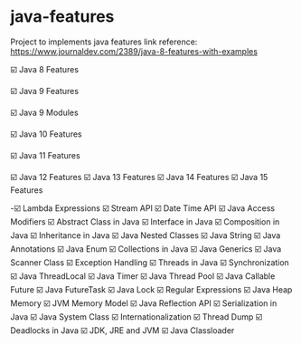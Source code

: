 # java-features
Project to implements java features
link reference: https://www.journaldev.com/2389/java-8-features-with-examples

:ballot_box_with_check: Java 8 Features

:ballot_box_with_check: Java 9 Features

:ballot_box_with_check: Java 9 Modules

:ballot_box_with_check: Java 10 Features

:ballot_box_with_check: Java 11 Features

:ballot_box_with_check: Java 12 Features
:ballot_box_with_check: Java 13 Features
:ballot_box_with_check: Java 14 Features
:ballot_box_with_check: Java 15 Features

-:ballot_box_with_check: Lambda Expressions
:ballot_box_with_check: Stream API
:ballot_box_with_check: Date Time API
:ballot_box_with_check: Java Access Modifiers
:ballot_box_with_check: Abstract Class in Java
:ballot_box_with_check: Interface in Java
:ballot_box_with_check: Composition in Java
:ballot_box_with_check: Inheritance in Java
:ballot_box_with_check: Java Nested Classes
:ballot_box_with_check: Java String
:ballot_box_with_check: Java Annotations
:ballot_box_with_check: Java Enum
:ballot_box_with_check: Collections in Java
:ballot_box_with_check: Java Generics
:ballot_box_with_check: Java Scanner Class
:ballot_box_with_check: Exception Handling
:ballot_box_with_check: Threads in Java
:ballot_box_with_check: Synchronization
:ballot_box_with_check: Java ThreadLocal
:ballot_box_with_check: Java Timer
:ballot_box_with_check: Java Thread Pool
:ballot_box_with_check: Java Callable Future
:ballot_box_with_check: Java FutureTask
:ballot_box_with_check: Java Lock
:ballot_box_with_check: Regular Expressions
:ballot_box_with_check: Java Heap Memory
:ballot_box_with_check: JVM Memory Model
:ballot_box_with_check: Java Reflection API
:ballot_box_with_check: Serialization in Java
:ballot_box_with_check: Java System Class
:ballot_box_with_check: Internationalization
:ballot_box_with_check: Thread Dump
:ballot_box_with_check: Deadlocks in Java
:ballot_box_with_check: JDK, JRE and JVM
:ballot_box_with_check: Java Classloader
